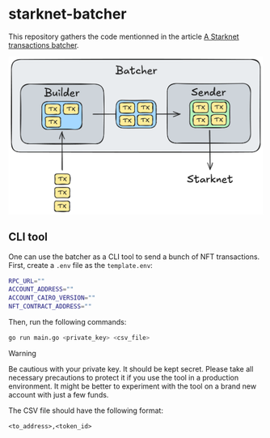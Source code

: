 # starknet-batcher

This repository gathers the code mentionned in the article [A Starknet transactions batcher](TODO).

![Architecture](./batcher.png)

## CLI tool

One can use the batcher as a CLI tool to send a bunch of NFT transactions. First, create a `.env` file as the `template.env`:

```bash
RPC_URL=""
ACCOUNT_ADDRESS=""
ACCOUNT_CAIRO_VERSION=""
NFT_CONTRACT_ADDRESS=""
```

Then, run the following commands:

```bash
go run main.go <private_key> <csv_file>
```

> [!WARNING]
> Be cautious with your private key. It should be kept secret. Please take all necessary precautions to protect it if you use the tool in a production environment.
> It might be better to experiment with the tool on a brand new account with just a few funds.

The CSV file should have the following format:

```csv
<to_address>,<token_id>
```
